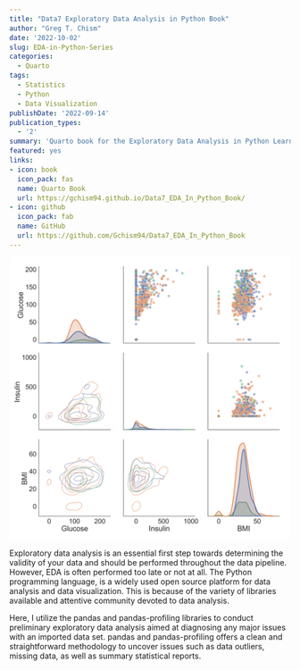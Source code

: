 ```yaml
---
title: "Data7 Exploratory Data Analysis in Python Book"
author: "Greg T. Chism"
date: '2022-10-02'
slug: EDA-in-Python-Series
categories:
  - Quarto
tags:
  - Statistics
  - Python
  - Data Visualization
publishDate: '2022-09-14'
publication_types:
  - '2'
summary: 'Quarto book for the Exploratory Data Analysis in Python Learning Materials I developed at the UArizona Data Science Institute.'
featured: yes
links:
- icon: book
  icon_pack: fas
  name: Quarto Book
  url: https://gchism94.github.io/Data7_EDA_In_Python_Book/
- icon: github
  icon_pack: fab
  name: GitHub
  url: https://github.com/Gchism94/Data7_EDA_In_Python_Book
---
```


![](EDA_Python_Plot.png)

Exploratory data analysis is an essential first step towards determining the validity of your data and should be performed throughout the data pipeline. However, EDA is often performed too late or not at all. The Python programming language, is a widely used open source platform for data analysis and data visualization. This is because of the variety of libraries available and attentive community devoted to data analysis.

Here, I utilize the pandas and pandas-profiling libraries to conduct preliminary exploratory data analysis aimed at diagnosing any major issues with an imported data set. pandas and pandas-profiling offers a clean and straightforward methodology to uncover issues such as data outliers, missing data, as well as summary statistical reports.

